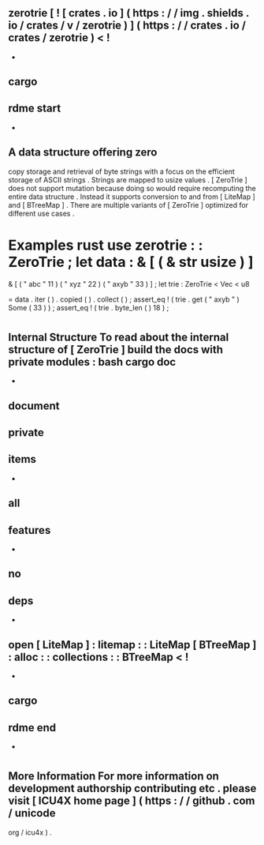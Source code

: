 #
zerotrie
[
!
[
crates
.
io
]
(
https
:
/
/
img
.
shields
.
io
/
crates
/
v
/
zerotrie
)
]
(
https
:
/
/
crates
.
io
/
crates
/
zerotrie
)
<
!
-
-
cargo
-
rdme
start
-
-
>
A
data
structure
offering
zero
-
copy
storage
and
retrieval
of
byte
strings
with
a
focus
on
the
efficient
storage
of
ASCII
strings
.
Strings
are
mapped
to
usize
values
.
[
ZeroTrie
]
does
not
support
mutation
because
doing
so
would
require
recomputing
the
entire
data
structure
.
Instead
it
supports
conversion
to
and
from
[
LiteMap
]
and
[
BTreeMap
]
.
There
are
multiple
variants
of
[
ZeroTrie
]
optimized
for
different
use
cases
.
#
#
Examples
rust
use
zerotrie
:
:
ZeroTrie
;
let
data
:
&
[
(
&
str
usize
)
]
=
&
[
(
"
abc
"
11
)
(
"
xyz
"
22
)
(
"
axyb
"
33
)
]
;
let
trie
:
ZeroTrie
<
Vec
<
u8
>
>
=
data
.
iter
(
)
.
copied
(
)
.
collect
(
)
;
assert_eq
!
(
trie
.
get
(
"
axyb
"
)
Some
(
33
)
)
;
assert_eq
!
(
trie
.
byte_len
(
)
18
)
;
#
#
Internal
Structure
To
read
about
the
internal
structure
of
[
ZeroTrie
]
build
the
docs
with
private
modules
:
bash
cargo
doc
-
-
document
-
private
-
items
-
-
all
-
features
-
-
no
-
deps
-
-
open
[
LiteMap
]
:
litemap
:
:
LiteMap
[
BTreeMap
]
:
alloc
:
:
collections
:
:
BTreeMap
<
!
-
-
cargo
-
rdme
end
-
-
>
#
#
More
Information
For
more
information
on
development
authorship
contributing
etc
.
please
visit
[
ICU4X
home
page
]
(
https
:
/
/
github
.
com
/
unicode
-
org
/
icu4x
)
.

